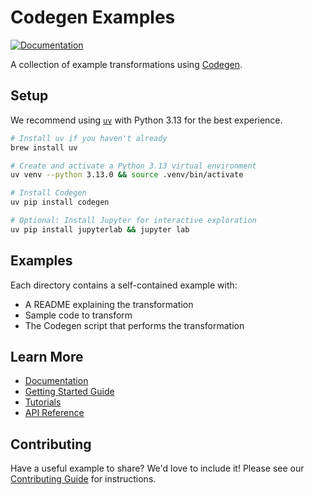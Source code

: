 # Codegen Examples

[![Documentation](https://img.shields.io/badge/docs-docs.codegen.com-blue)](https://docs.codegen.com)

A collection of example transformations using [Codegen](https://github.com/codegen-sh/graph-sitter).

## Setup

We recommend using [`uv`](https://github.com/astral-sh/uv) with Python 3.13 for the best experience.

```bash
# Install uv if you haven't already
brew install uv

# Create and activate a Python 3.13 virtual environment
uv venv --python 3.13.0 && source .venv/bin/activate

# Install Codegen
uv pip install codegen

# Optional: Install Jupyter for interactive exploration
uv pip install jupyterlab && jupyter lab
```

## Examples

Each directory contains a self-contained example with:
- A README explaining the transformation
- Sample code to transform
- The Codegen script that performs the transformation

## Learn More

- [Documentation](https://docs.codegen.com)
- [Getting Started Guide](https://docs.codegen.com/introduction/getting-started)
- [Tutorials](https://docs.codegen.com/tutorials/at-a-glance)
- [API Reference](https://docs.codegen.com/api-reference)

## Contributing

Have a useful example to share? We'd love to include it! Please see our [Contributing Guide](CONTRIBUTING.md) for instructions.
